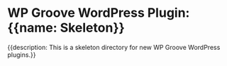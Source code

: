 # WP Groove WordPress Plugin: {{name: Skeleton}}

{{description: This is a skeleton directory for new WP Groove WordPress plugins.}}
